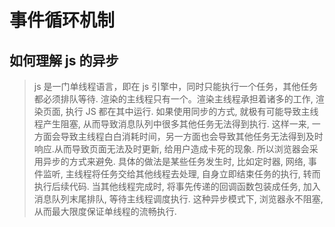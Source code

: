 # 事件循环机制

## 如何理解 js 的异步

> js 是一门单线程语言，即在 js 引擎中，同时只能执行一个任务，其他任务都必须排队等待. 渲染的主线程只有一个。渲染主线程承担着诸多的工作, 渲染页面, 执行 JS 都在其中运行.
> 如果使用同步的方式, 就极有可能导致主线程产生阻塞, 从而导致消息队列中很多其他任务无法得到执行. 这样一来, 一方面会导致主线程白白消耗时间，另一方面也会导致其他任务无法得到及时响应.从而导致页面无法及时更新, 给用户造成卡死的现象.
> 所以浏览器会采用异步的方式来避免. 具体的做法是某些任务发生时, 比如定时器, 网络, 事件监听, 主线程将任务交给其他线程去处理, 自身立即结束任务的执行, 转而执行后续代码. 当其他线程完成时, 将事先传递的回调函数包装成任务, 加入消息队列末尾排队, 等待主线程调度执行.
> 这种异步模式下, 浏览器永不阻塞, 从而最大限度保证单线程的流畅执行.

